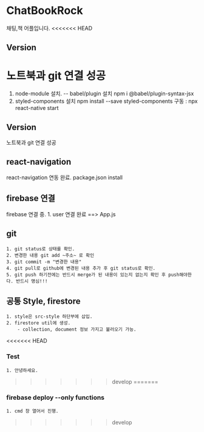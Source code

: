 # ChatBookRock
채팅,책 어플입니다.
<<<<<<< HEAD

## Version
노트북과 git 연결 성공
=======
1. node-module 설치.
 -- babel/plugin 설치 npm i @babel/plugin-syntax-jsx
2. styled-components 설치 npm install --save styled-components
구동 : npx react-native start

## Version
노트북과 git 연결 성공

## react-navigation
react-navigation 연동 완료. 
package.json install

## firebase 연결
firebase 연결 중.
    1. user 연결 완료 ==> App.js

## git 
    1. git status로 상태를 확인.
    2. 변경한 내용 git add ~주소~ 로 확인
    3. git commit -m "변경한 내용" 
    4. git pull로 github에 변경된 내용 추가 후 git status로 확인.
    5. git push 하기전에는 반드시 merge가 된 내용이 있는지 없는지 확인 후 push해야한다. 반드시 명심!!!

## 공통 Style, firestore
    1. style은 src-style 하단부에 삽입.
    2. firestore util에 생성.
        - collection, document 정보 가지고 불러오기 가능.

<<<<<<< HEAD
### Test
    1. 안녕하세요.
>>>>>>> develop
=======
### firebase deploy --only functions
    1. cmd 창 열어서 진행. 
>>>>>>> develop
